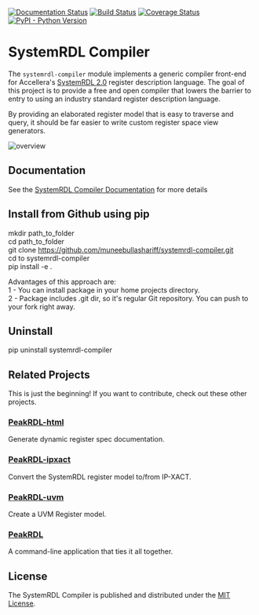 [![Documentation Status](https://readthedocs.org/projects/systemrdl-compiler/badge/?version=latest)](http://systemrdl-compiler.readthedocs.io)
[![Build Status](https://travis-ci.org/SystemRDL/systemrdl-compiler.svg?branch=master)](https://travis-ci.org/SystemRDL/systemrdl-compiler)
[![Coverage Status](https://coveralls.io/repos/github/SystemRDL/systemrdl-compiler/badge.svg?branch=master)](https://coveralls.io/github/SystemRDL/systemrdl-compiler?branch=master)
[![PyPI - Python Version](https://img.shields.io/pypi/pyversions/systemrdl-compiler.svg)](https://pypi.org/project/systemrdl-compiler)

# SystemRDL Compiler

The `systemrdl-compiler` module implements a generic compiler front-end for
Accellera's [SystemRDL 2.0](http://accellera.org/downloads/standards/systemrdl)
register description language. The goal of this project is to provide a free and
open compiler that lowers the barrier to entry to using an industry standard
register description language.

By providing an elaborated register model that is easy to traverse and query,
it should be far easier to write custom register space view generators.

![overview](docs/img/overview.svg)

## Documentation
See the [SystemRDL Compiler Documentation](http://systemrdl-compiler.readthedocs.io) for more details

## Install from Github using pip
mkdir path_to_folder  
cd path_to_folder  
git clone https://github.com/muneebullashariff/systemrdl-compiler.git  
cd to systemrdl-compiler  
pip install -e .  

Advantages of this approach are:  
1 - You can install package in your home projects directory.  
2 - Package includes .git dir, so it's regular Git repository. You can push to your fork right away.  

## Uninstall   
pip uninstall systemrdl-compiler  

## Related Projects
This is just the beginning! If you want to contribute, check out these other
projects.

### [PeakRDL-html](https://github.com/muneebullashariff/PeakRDL-html)
Generate dynamic register spec documentation.

### [PeakRDL-ipxact](https://github.com/SystemRDL/PeakRDL-ipxact)
Convert the SystemRDL register model to/from IP-XACT.

### [PeakRDL-uvm](https://github.com/muneebullashariff/PeakRDL-uvm)
Create a UVM Register model.

### [PeakRDL](https://github.com/SystemRDL/PeakRDL)
A command-line application that ties it all together.

## License

The SystemRDL Compiler is published and distributed under the [MIT License](LICENSE).
